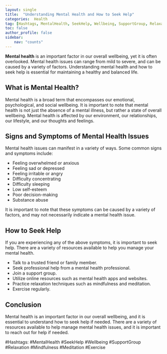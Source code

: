 ```yaml
---
layout: single
title:  "Understanding Mental Health and How to Seek Help"
categories:  Health
tag: [Hashtags, MentalHealth, SeekHelp, Wellbeing, SupportGroup, Relaxation, Mindfulness, Meditation, Exercise, ]
toc: false
author_profile: false
sidebar:
    nav: "counts"
---
```

    
**Mental health** is an important factor in our overall wellbeing, yet it is often overlooked. Mental health issues can range from mild to severe, and can be caused by a variety of factors. Understanding mental health and how to seek help is essential for maintaining a healthy and balanced life.

## What is Mental Health?

Mental health is a broad term that encompasses our emotional, psychological, and social wellbeing. It is important to note that mental health is not just the absence of a mental illness, but rather a state of overall wellbeing. Mental health is affected by our environment, our relationships, our lifestyle, and our thoughts and feelings.

## Signs and Symptoms of Mental Health Issues

Mental health issues can manifest in a variety of ways. Some common signs and symptoms include:

- Feeling overwhelmed or anxious
- Feeling sad or depressed
- Feeling irritable or angry
- Difficulty concentrating
- Difficulty sleeping
- Low self-esteem
- Poor decision-making
- Substance abuse

It is important to note that these symptoms can be caused by a variety of factors, and may not necessarily indicate a mental health issue.

## How to Seek Help

If you are experiencing any of the above symptoms, it is important to seek help. There are a variety of resources available to help you manage your mental health.

- Talk to a trusted friend or family member.
- Seek professional help from a mental health professional.
- Join a support group.
- Utilize online resources such as mental health apps and websites.
- Practice relaxation techniques such as mindfulness and meditation.
- Exercise regularly.

## Conclusion

Mental health is an important factor in our overall wellbeing, and it is essential to understand how to seek help if needed. There are a variety of resources available to help manage mental health issues, and it is important to reach out for help if needed.

#Hashtags: 
#MentalHealth #SeekHelp #Wellbeing #SupportGroup #Relaxation #Mindfulness #Meditation #Exercise